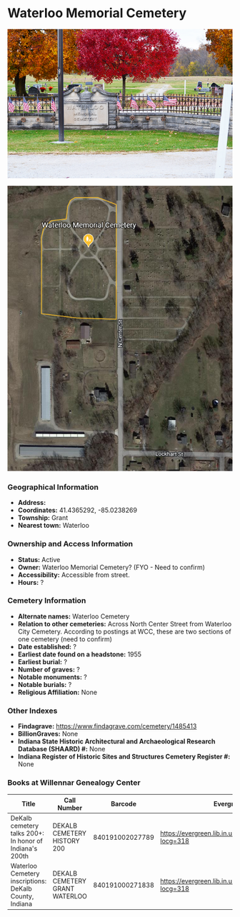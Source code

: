 # Waterloo Memorial Cemetery

![Waterloo Memorial Cemetery Entrance](https://github.com/FyoAtEPL/DeKalbCemeteries/blob/main/images/cemeteryPhotos/WaterlooMemorialCemetery.png "Waterloo Memorial Cemetery Entrance")

![Waterloo Memorial Cemetery on Google Earth](https://github.com/FyoAtEPL/DeKalbCemeteries/blob/main/images/mapImages/WaterlooMemorialEarth.png "Waterloo Memorial Cemetery on Google Earth")

### Geographical Information
- **Address:**
- **Coordinates:** 41.4365292, -85.0238269
- **Township:** Grant
- **Nearest town:** Waterloo

### Ownership and Access Information
- **Status:** Active
- **Owner:** Waterloo Memorial Cemetery? (FYO - Need to confirm)
- **Accessibility:** Accessible from street.
- **Hours:** ?

### Cemetery Information
- **Alternate names:** Waterloo Cemetery
- **Relation to other cemeteries:** Across North Center Street from Waterloo City Cemetery. According to postings at WCC, these are two sections of one cemetery (need to confirm)
- **Date established:** ?
- **Earliest date found on a headstone:** 1955
- **Earliest burial:** ?
- **Number of graves:** ?
- **Notable monuments:** ?
- **Notable burials:** ?
- **Religious Affiliation:** None

### Other Indexes
- **Findagrave:** https://www.findagrave.com/cemetery/1485413
- **BillionGraves:** None
- **Indiana State Historic Architectural and Archaeological Research Database (SHAARD) #:** None
- **Indiana Register of Historic Sites and Structures Cemetery Register #:** None

### Books at Willennar Genealogy Center
| Title | Call Number | Barcode | Evergreen Record |
| ------------ | ------------ | ------------ | ------------ |
| DeKalb cemetery talks 200+: In honor of Indiana's 200th | DEKALB CEMETERY HISTORY 200 | 840191002027789 | https://evergreen.lib.in.us/eg/opac/record/20859537?locg=318 |
| Waterloo Cemetery inscriptions: DeKalb County, Indiana | DEKALB CEMETERY GRANT WATERLOO | 840191000271838 | https://evergreen.lib.in.us/eg/opac/record/20670312?locg=318 |

